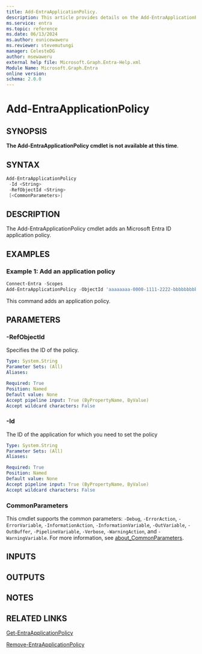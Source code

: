 ```yaml
---
title: Add-EntraApplicationPolicy.
description: This article provides details on the Add-EntraApplicationPolicy command.
ms.service: entra
ms.topic: reference
ms.date: 06/13/2024
ms.author: eunicewaweru
ms.reviewer: stevemutungi
manager: CelesteDG
author: msewaweru
external help file: Microsoft.Graph.Entra-Help.xml
Module Name: Microsoft.Graph.Entra
online version:
schema: 2.0.0
---
```


# Add-EntraApplicationPolicy

## SYNOPSIS

**The Add-EntraApplicationPolicy cmdlet is not available at this time**.

## SYNTAX

```powershell
Add-EntraApplicationPolicy 
 -Id <String> 
 -RefObjectId <String> 
 [<CommonParameters>]
```

## DESCRIPTION

The Add-EntraApplicationPolicy  cmdlet adds an Microsoft Entra ID application policy.

## EXAMPLES

### Example 1: Add an application policy

```powershell
Connect-Entra -Scopes
Add-EntraApplicationPolicy -ObjectId 'aaaaaaaa-0000-1111-2222-bbbbbbbbbbbb' -RefObjectId '1aaaaaa1-2bb2-3cc3-4dd4-5eeeeeeeeee5'
```

This command adds an application policy.

## PARAMETERS

### -RefObjectId

Specifies the ID of the policy.

```yaml
Type: System.String
Parameter Sets: (All)
Aliases:

Required: True
Position: Named
Default value: None
Accept pipeline input: True (ByPropertyName, ByValue)
Accept wildcard characters: False
```

### -Id

The ID of the application for which you need to set the policy

```yaml
Type: System.String
Parameter Sets: (All)
Aliases:

Required: True
Position: Named
Default value: None
Accept pipeline input: True (ByPropertyName, ByValue)
Accept wildcard characters: False
```

### CommonParameters

This cmdlet supports the common parameters: `-Debug`, `-ErrorAction`, `-ErrorVariable`, `-InformationAction`, `-InformationVariable`, `-OutVariable`, `-OutBuffer`, `-PipelineVariable`, `-Verbose`, `-WarningAction`, and `-WarningVariable`. For more information, see [about_CommonParameters](https://go.microsoft.com/fwlink/?LinkID=113216).

## INPUTS

## OUTPUTS

## NOTES

## RELATED LINKS

[Get-EntraApplicationPolicy](Get-EntraApplicationPolicy.md)

[Remove-EntraApplicationPolicy](Remove-EntraApplicationPolicy.md)
